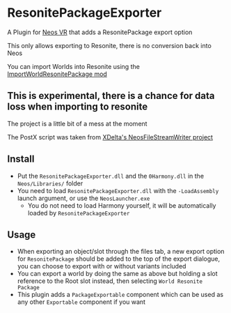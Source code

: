 # ResonitePackageExporter
A Plugin for [Neos VR](https://neos.com/) that adds a ResonitePackage export option

This only allows exporting to Resonite, there is no conversion back into Neos

You can import Worlds into Resonite using the [ImportWorldResonitePackage mod](https://github.com/badhaloninja/ImportWorldResonitePackage)

## This is experimental, there is a chance for data loss when importing to resonite
The project is a little bit of a mess at the moment

The PostX script was taken from [XDelta's NeosFileStreamWriter project](https://github.com/XDelta/NeosFileStreamWriter/)


## Install
- Put the `ResonitePackageExporter.dll` and the `0Harmony.dll` in the `Neos/Libraries/` folder
- You need to load `ResonitePackageExporter.dll` with the `-LoadAssembly` launch argument, or use the `NeosLauncher.exe`
  - You do not need to load Harmony yourself, it will be automatically loaded by `ResonitePackageExporter`


## Usage
- When exporting an object/slot through the files tab, a new export option for `ResonitePackage` should be added to the top of the export dialogue, you can choose to export with or without variants included
- You can export a world by doing the same as above but holding a slot reference to the Root slot instead, then selecting `World Resonite Package`
- This plugin adds a `PackageExportable` component which can be used as any other `Exportable` component if you want
